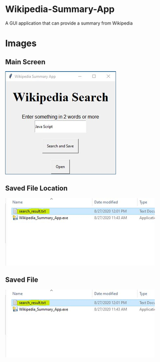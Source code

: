 # Wikipedia-Summary-App
A GUI application that can provide a summary from Wikipedia

# Images
## Main Screen
![](https://github.com/Sakaar-Sen/Wikipedia-Summary-App/blob/master/images/wiki01.JPG)

## Saved File Location
![](https://github.com/Sakaar-Sen/Wikipedia-Summary-App/blob/master/images/wiki02.JPG)

## Saved File
![](https://github.com/Sakaar-Sen/Wikipedia-Summary-App/blob/master/images/wiki02.JPG)
